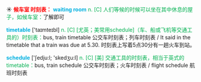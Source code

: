 ☀ <font color="red">**候车室 时刻表：**</font>
<font color="sky blue">**waiting room**</font> 
<font color="#00b050">n. [C] 人们等候的时候可以坐在其中休息的屋子，如候车室：</font>了解即可

<font color="sky blue">**timetable**</font> ['taɪmteɪbl] 
<font color="#00b050">n. [C] [尤英；美常用schedule]（车、船或飞机等交通工具的）时刻表：</font>bus, train timetable 公交车时刻表；列车时刻表 / It said in the timetable that a train was due at 5.30. 时刻表上写着5点30分有一趟火车到站。

<font color="sky blue">**schedule**</font> ['ʃedju:l; 'skedӡu:l] 
<font color="#00b050">n. [C] [美] 交通工具的时刻表，相当于英式的timetable：</font>bus, train schedule 公交车时刻表；火车时刻表 / flight schedule 航班时刻表

